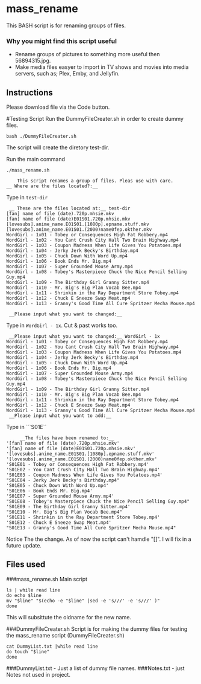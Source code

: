 # mass_rename
This BASH script is for renaming groups of files. 

### Why you might find this script useful
* Rename groups of pictures to something more useful then 56894315.jpg. 
* Make media files easyer to import in TV shows and movies into media servers, such as; Plex, Emby, and Jellyfin.

## Instructions 
Please download file via the Code button. 

#Testing Script
Run the DummyFileCreater.sh in order to create dummy files.
```
bash ./DummyFileCreater.sh
```
The script will create the diretory test-dir.

Run the main command
```
./mass_rename.sh
```

```
	This script renames a group of files. Pleas use with care.
__ Where are the files located?:__
```
Type in ```test-dir```
```
 __ These are the files located at:__ test-dir
[fan] name of file (date).720p.mhsie.mkv
[fan] name of file (date)E01S01.720p.mhsie.mkv
[lovesubs].anime_name.E01S01.[1080p].epname.stuff.mkv
[lovesubs].anime_name.E01S01.(2000)name0fep.okther.mkv
WordGirl - 1x01 - Tobey or Consequences High Fat Robbery.mp4
WordGirl - 1x02 - You Cant Crush City Hall Two Brain Highway.mp4
WordGirl - 1x03 - Coupon Madness When Life Gives You Potatoes.mp4
WordGirl - 1x04 - Jerky Jerk Becky's Birthday.mp4
WordGirl - 1x05 - Chuck Down With Word Up.mp4
WordGirl - 1x06 - Book Ends Mr. Big.mp4
WordGirl - 1x07 - Super Grounded Mouse Army.mp4
WordGirl - 1x08 - Tobey's Masterpiece Chuck the Nice Pencil Selling Guy.mp4
WordGirl - 1x09 - The Birthday Girl Granny Sitter.mp4
WordGirl - 1x10 - Mr. Big's Big Plan Vocab Bee.mp4
WordGirl - 1x11 - Shrinkin in the Ray Department Store Tobey.mp4
WordGirl - 1x12 - Chuck E Sneeze Swap Meat.mp4
WordGirl - 1x13 - Granny's Good Time All Cure Spritzer Mecha Mouse.mp4

 __Please input what you want to changed:__ 

```
Type in ```WordGirl - 1x```. Cut & past works too.
```
 __Please input what you want to changed:__ WordGirl - 1x
WordGirl - 1x01 - Tobey or Consequences High Fat Robbery.mp4
WordGirl - 1x02 - You Cant Crush City Hall Two Brain Highway.mp4
WordGirl - 1x03 - Coupon Madness When Life Gives You Potatoes.mp4
WordGirl - 1x04 - Jerky Jerk Becky's Birthday.mp4
WordGirl - 1x05 - Chuck Down With Word Up.mp4
WordGirl - 1x06 - Book Ends Mr. Big.mp4
WordGirl - 1x07 - Super Grounded Mouse Army.mp4
WordGirl - 1x08 - Tobey's Masterpiece Chuck the Nice Pencil Selling Guy.mp4
WordGirl - 1x09 - The Birthday Girl Granny Sitter.mp4
WordGirl - 1x10 - Mr. Big's Big Plan Vocab Bee.mp4
WordGirl - 1x11 - Shrinkin in the Ray Department Store Tobey.mp4
WordGirl - 1x12 - Chuck E Sneeze Swap Meat.mp4
WordGirl - 1x13 - Granny's Good Time All Cure Spritzer Mecha Mouse.mp4
 __Please input what you want to add:__ 
```
Type in ```S01E``
```
	 __The files have been renamed to:__
'[fan] name of file (date).720p.mhsie.mkv'
'[fan] name of file (date)E01S01.720p.mhsie.mkv'
'[lovesubs].anime_name.E01S01.[1080p].epname.stuff.mkv'
'[lovesubs].anime_name.E01S01.(2000)name0fep.okther.mkv'
'S01E01 - Tobey or Consequences High Fat Robbery.mp4'
'S01E02 - You Cant Crush City Hall Two Brain Highway.mp4'
'S01E03 - Coupon Madness When Life Gives You Potatoes.mp4'
"S01E04 - Jerky Jerk Becky's Birthday.mp4"
'S01E05 - Chuck Down With Word Up.mp4'
'S01E06 - Book Ends Mr. Big.mp4'
'S01E07 - Super Grounded Mouse Army.mp4'
"S01E08 - Tobey's Masterpiece Chuck the Nice Pencil Selling Guy.mp4"
'S01E09 - The Birthday Girl Granny Sitter.mp4'
"S01E10 - Mr. Big's Big Plan Vocab Bee.mp4"
'S01E11 - Shrinkin in the Ray Department Store Tobey.mp4'
'S01E12 - Chuck E Sneeze Swap Meat.mp4'
"S01E13 - Granny's Good Time All Cure Spritzer Mecha Mouse.mp4"
```
Notice The the change. As of now the script can't hamdle "[]". I will fix in a future update.

## Files used
###mass_rename.sh
Main script
```
ls | while read line
do echo $line
mv "$line" "$(echo -e "$line" |sed -e 's///' -e 's///' )"
done
```
This will subsittute the oldname for the new name. 

###DummyFileCreater.sh 
Script is for making the dummy files for testing the mass_rename script (DummyFileCreater.sh)
```
cat DummyList.txt |while read line
do touch "$line"
done
```

###DummyList.txt - Just a list of dummy file names.
###Notes.txt - just Notes not used in project.
